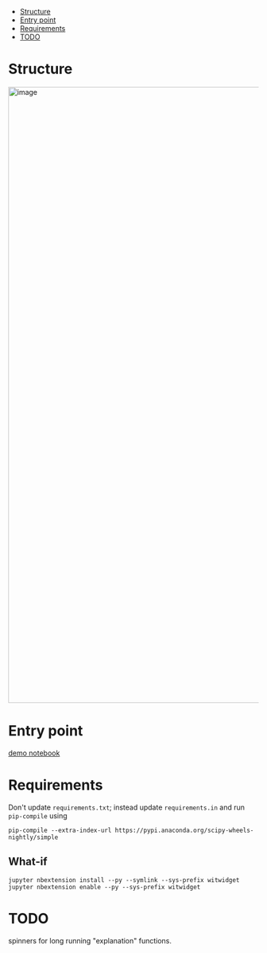 - [Structure](#structure)
- [Entry point](#entry-point)
- [Requirements](#requirements)
- [TODO](#todo)

# Structure

<img width="1237" alt="image" src="https://user-images.githubusercontent.com/5657668/97810686-63ec2280-1c3b-11eb-8624-fef46da8e568.png">

# Entry point

[demo notebook](demo.ipynb)

# Requirements

Don't update `requirements.txt`; instead update `requirements.in` and run `pip-compile` using

```
pip-compile --extra-index-url https://pypi.anaconda.org/scipy-wheels-nightly/simple
```

## What-if

```
jupyter nbextension install --py --symlink --sys-prefix witwidget
jupyter nbextension enable --py --sys-prefix witwidget
```

# TODO

spinners for long running "explanation" functions.

